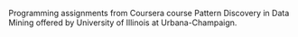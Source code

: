 Programming assignments from Coursera course Pattern Discovery in Data Mining offered by University of Illinois at Urbana-Champaign.